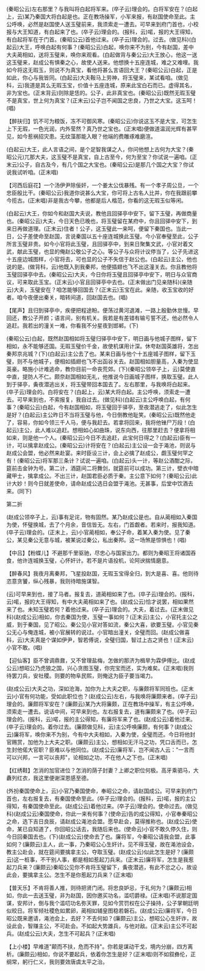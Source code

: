 <!-- { "loadSidebar": true } -->
(秦昭公云)左右那里？与我叫将白起将军来。(卒子云)理会的。白将军安在？(白起上，云)某乃秦国大将白起是也。正在教场操军，小军来报，有赵国使命至此。主公呼唤，必然是赵国使人送玉璧前来，我须索走一遭去。可早来到府门首也，小校报与大王知道，有白起来了也。(卒子云)理会的。(报科，云)喏，报的大王得知，有白起将军在于门首。(秦昭公云)首他过来。(卒子云)理会的。过去。(做见科)(白起云)大王，呼唤白起有何事？(秦昭公云)白起，唤你来不为别，今有赵国，差中大夫蔺相如，送将玉璧来，唤你来观看。(白起做背与秦公云)大王放心，他这一送这玉璧来，赵成公有惧秦之心，故使人送来。他想换十五座连城，难之又难哩。我如今将这无瑕玉，则说不为真宝，看他将甚么言语回大王？(秦昭公云)白起，正是如此，你心与我皆同。(白起云)大夫鞍马上劳神，将玉璧来，某试看咱。(做见科，云)我道是其么无瑕玉宝，价值十五座连城，原来此宝白石而已。虚得其名，非为宝也。(正末背云)则除是恁的。公子，此非真宝也。(秦昭公云)既然无瑕玉璧不是真宝，世上何为真宝？(正末云)公子岂不闻国之忠良，乃世之大宝。这玉呵！(唱)

【醉扶归】饥不可为粮饭，冻不可御风寒。(秦昭公云)你说这玉不是大宝，可怎生上下无瑕，一色光润，内外莹然？真乃世之宝也。(正末唱)便做道温润光辉有甚罕见，如今惹祸招灾患。无纹藻那能入眼？他端的费雕琢难磨渲。

(白起云)大王，此人言语之间，是个足智我谋之人，你问他想上古何为大宝？(秦昭公元)兀那大夫，这玉璧不是真宝，自上古至今，何为至宝？你试说一遍咱。(正末云)公子，自古及今，有几个国之大宝也。(秦昭公云)是那几个国之大宝？你试说我试听咱。(正末唱)

【河西后庭花】一个汤伊尹除佞奸，一个姜太公伐暴残。有一个孝子周公旦，一个忠臣殷比干。(秦昭公云)我道你说甚么大宝，你可将上古名人比并，你在我跟前攀今揽古。(正末唱)非是我古今攀，他都是后人楷范，你看的这无瑕玉似等闲。

(白起云)大王，你如今和赵国大夫说，教他且回驿亭中安下。留下玉璧，再做商量也。(秦昭公云)大夫，今日天色已晚也，将玉璧留在某府中，你且回驿中安下，到来日再做道理。(正末云)住者！公子，这玉璧此一来呵，便留下秦国也。当此一日，公子差使命至赵国，言说秦国以五十座连城换此玉璧。今小官奉璧至此，公子所言玉璧非贵。如今小官将此玉璧，且回驿亭中，到来日聚集文武，小官对着文武，献此玉璧，也显的俺赵公敬公子之心。等公子与众将计议停当了，公子先进这十五座边城图样，小官将去，可也显的公子不失信于赵公也。(白起云)主公，他也说的是。(做背科，云)他既入到我秦邦，他便插翅也飞不出这潼关去。你且教他将玉璧回驿亭中去。(秦昭公云)大夫，今日你将玉璧且回驿亭中安下，明日与众官商议，可来取此玉宝。(正末云)小官且回驿亭中去也。(正末做出门见亲随科)(亲随云)大夫，玉璧安在？咱怎能够回国去？(正末云)玉宝在此。亲随，收玉宝收的好者。咱今夜便出秦关，暗转间道，回赵国去也。(唱)

【尾声】且归到驿亭中，疾便把程途盼。便荡过黄河退滩，一路上殷勤休怠慢。早回还，教公子开颜；语言间，别有机关。我若是有差错有输亏誓不还，他必然令人追赶。我若出的潼关一难，你看我不分星夜到邯郸。(下)

(秦昭公云)白起，既然赵国相如将玉璧归驿亭中安下，明日画与他城子图样，留下相如，永不能够还国。无瑕玉璧价千金，故使机谋用计深。休夸赵国英雄将，怎出秦邦京兆城？(下)(白起云)主公去了也。某来日画与他个十五座城子图样，留下玉璧，则不与他城子，便相如插翅也飞不出函谷关去。赵国相如胆量高，入秦为使显英豪。略施小计难逃命，教你目前一命丧荒郊。(下)(秦昭公领卒子上，云)莫使直中直，提防人不仁。颇奈赵国相如无礼，他推说今日画城子图样，换取玉璧。此人到于驿亭，夤夜潜逃出关，将玉璧带回本国去了。左右那里，与我唤将白起来。(卒子云)理会的。白将安在？(白起上，云)某大将白起。主公呼唤，须索走一遭去。可早来到也，不索报复，我自过去。(做见科)(白起云)主公呼唤白起，有何事？(秦昭公云)白起，今有赵国相如，将玉璧回于驿亭，至夜潜逃走了，似此怎生是好？(白起云)主公昨日不当将玉璧与他，今日倒教他耻笑。(秦昭公云)既然他走了，容易，你如今领三千人马，便与我赶去。若拿将回来，我将他锉尸万段！(白起云)主公，此人难以追赶。想相如心如曲珠，说东向西，往那里赶去？便拿将相如来，则是他一个人。(秦昭公云)今日不去追赶，此宝何日得之？(白起云)臣有一计，可以擒拿赵成公。(秦昭公云)计将安在？(白起云)主公设一会于渑池，则说与赵成公会盟，他必然来赴宴。来时臣设三计，会上必擒了赵成公，觑玉璧何罕之有！(秦昭公云)将军那三条计？试说一遍咱。(白起云)头一计，等赵公酒酣之际，筵前击金钟为号。第二计，酒筵间二将舞剑，就筵前可以成功。第三计，壁衣中暗藏甲士，擒拿成公。不出三计，赵国君臣必质于秦。主公意下如何？(秦昭公云)此计大妙！则今日就差使命，请命赵成公选日会盟于渑池。无甚事，后堂中饮酒去来。(同下)

第二折

(赵成公领卒子上，云)事有足诧，物有固然。某乃赵成公是也。自从蔺相如入秦国为使，怀璧换城，去了个月余，音信皆无。左右，门首觑者。若来时，报我知道。(卒子云)理会的。(正末上，云)小官蔺相如，奉公子命，着某入秦为使。见了秦公，某见秦公无意与城，被某说过秦公，私出秦邦。这一场煞是惊惧也！(唱)

【中吕】【粉蝶儿】不避那千里驱驰，尽忠心与国家出力。都则为秦昭王将诸国吞食，他许连城换玉璧，心怀奸计。若不是片语投机，论阿谀揣情磨意。

【醉春风】我夜月离秦邦，飞星投赵国，无瑕玉宝得全归，到大是喜、喜。他则待恣意贪饕，纵心残暴，我则待暗施谋智。

(云)可早来到也，接了马者。报复去，道蔺相如来了也。(卒子云)理会的。(报科，云)喏，报的大王得知，有中大夫蔺相如来了也。(赵成公云)恰才说罢，相如果然来了也。未知玉璧若何？着他过来。(卒子云)理会的。大夫，着过去。(正末做见科)(赵成公云)相如，你去秦国为使，玉璧一事如何？(正末云)主公，小官托主公之威，到于秦国，见了昭公。秦公见小官对答如流，秦公大喜，欲要玉璧。小官见秦公无心与俺连城，被小官展转的说过。小官暗出潼关，全璧而回。(赵成公做喜科，云)大夫真是个谋如伊尹，智若傅说，全璧归国，智过上古之贤也！(正末云)小官不敢。(唱)

【迎仙客】臣不曾调鼎鼐，又不曾理盐梅，怎做的那济为楫旱为霖伊傅比。(赵成公云)想昭公乃虎狼之国，兴心贪图玉璧，你完宝而还，实为难矣。(正末唱)我则待罢刀兵，安社稷。则要的物阜民熙，则俺这为臣子要当竭力。

(赵成公云)大夫之功，深如沧海，加你为上大夫之职，与廉颇将军同班也。(正末云)小官有何功能，受如此职位也？(赵成公云)左右，与我唤将廉颇来者。(卒子云)理会的。廉颇将军安在？(廉颇云)某乃大将廉颇，正在教场中操军，有主公呼唤，须索走一遭去。说话中间，可早来到也。左右报复去，道有廉颇来了也。(卒子云)理会的。(报科，云)喏，报的主公得知，有廉将军来了也。(赵成公云)着他过来。(卒子云)理会的。着你过去。(廉颇做见科，云)主公呼唤廉颇，有何事？(赵成公云)廉将军，唤你来不为别，今有中大夫相如，入秦为使，全璧而还。今日将他封官赐赏，加他为上大夫之职。(廉颇云)主公，想相如无汗马之功，凭口舌而已，怎生封他偌大官职？臣难以与他同位。(赵成公云)廉将军，岂不闻古人云："一言而可以兴邦，一言可以丧邦"，论相如之功，不在他人之下也。(正末唱)

【红绣鞋】怎消的加官进位？怎消的荫子封妻？上卿之职位何极。高牙乘驷马，大纛列红衣，我这里便谢深恩感至德。

(外扮秦国使命上，云)小官乃秦国使命，奉昭公之命，请赵国成公。可早来到府门首也，左右报复去，有秦国使命至此。(卒子云)理会的。(报科，云)喏，报的主公得知，有秦国使命至此。(赵成公云)着他过来。(卒子云)理会的。使命过去。(做见科)(赵成公云)秦国使命，你此一来有何事？(使命云)告的成公得知，小官奉秦昭公之命，选下吉日良辰，请赵成公渑池会盟。愿早赴会，莫得推称也。(赵成公云)使命，某已自知道了，你回昭公话去，我随后来也。(使命云)小官不敢久停久住，则今日回秦国去也。(下)(赵成公云)使命去了也。廉将军，今秦昭公请我会盟，此事如何？(廉颇云)主人，此一事，乃秦昭公心生奸计。见不得玉璧，故在渑池设会，教主公赴会，就在筵间要擒拿主公，夺取玉璧。(赵成公云)似此怎生是好？(廉颇云)这一桩事，不干别人事，都是相如惹起刀兵来。(正末云)廉将军，怎生是我惹起刀兵来？(廉颇云)秦昭公见你不肯将玉璧留下，夤夜潜逃，有此不忿之心，故设此会，要擒拿主公。怎生不是你惹起刀兵来？(正末唱)

【普天乐】不肯将善人推，则待把贤门闭。将忠良妒忌，于礼何为？(廉颇云)相如，你此一去送玉璧，非为赵国，因你邀买功名，滥叨爵禄。(正末唱)不说那定国谋，安邦计，倒与我个滥叨功名弥天罪，见如今赏罚权在公子操持，公子掌朝廷明似皎日。将军倾社稷危如累卵，蔺相如辅皇图稳若磐石。(赵成公云)廉将军，今日昭公既来邀请，渑池会上，去好？不去何如？(廉颇云)主公，想昭公心生奸诈，故设此会，智赚主公，不可赴会。不如起大势雄兵，与他对敌。(正末云)主公不可起兵。(赵成公云)大夫，怎生不可起兵？(正末唱)

【上小楼】早难道"颠而不扶，危而不持"。你若是谋动干戈，境内分崩，四方离析。(廉颇云)相如，你说不要起兵，依着你怎生是好？(正末唱)则不如叙彝伦，正纲常，躬行仁义，我则要效唐虞太平之治。

